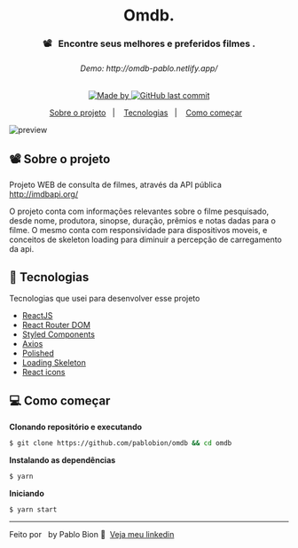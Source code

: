 <h1 align="center">Omdb.</h1>


<h3 align="center" justify="center">📽&nbsp;&nbsp;&nbsp;Encontre seus melhores e preferidos filmes .</h3>

<h6 align="center">Demo: http://omdb-pablo.netlify.app/</h6>

<p align="center">
  <a href="https://www.linkedin.com/in/pablobion/">
    <img alt="Made by" src="https://img.shields.io/badge/made%20by-Pablo%20Bion-%23FF9000">
  </a>

  <a href="https://github.com/pablobion/omdb/commits/master">
    <img alt="GitHub last commit" src="https://img.shields.io/github/last-commit/pablobion/omdb?color=%23FF9000">
  </a>
</p>

<p align="center">
  <a href="#-Sobre-o-projeto">Sobre o projeto</a>&nbsp;&nbsp;&nbsp;|&nbsp;&nbsp;&nbsp;
  <a href="#-Tecnologias">Tecnologias</a>&nbsp;&nbsp;&nbsp;|&nbsp;&nbsp;&nbsp;
  <a href="#-Como-começar">Como começar</a>&nbsp;&nbsp;&nbsp;
</p>


<img src="src/assets/preview.png" alt="preview">

## 📽 Sobre o projeto

Projeto WEB de consulta de filmes, através da API pública http://imdbapi.org/

O projeto conta com informações relevantes sobre o filme pesquisado, desde nome, produtora, sinopse, duração, prêmios e notas dadas para o filme.
O mesmo conta com responsividade para dispositivos moveis, e conceitos de skeleton loading para diminuir a percepção de carregamento da api.



## 🚀 Tecnologias

Tecnologias que usei para desenvolver esse projeto

- [ReactJS](https://reactjs.org/)
- [React Router DOM](https://reacttraining.com/react-router/)
- [Styled Components](https://styled-components.com/)
- [Axios](https://github.com/axios/axios)
- [Polished](https://github.com/styled-components/polished)
- [Loading Skeleton](https://www.npmjs.com/package/react-loading-skeleton)
- [React icons](https://react-icons.github.io/react-icons/)



## 💻 Como começar 


**Clonando repositório e executando**

```bash
$ git clone https://github.com/pablobion/omdb && cd omdb
```

**Instalando as dependências**

```bash
$ yarn
```

**Iniciando**

```bash
$ yarn start
```




---

Feito por &nbsp; by Pablo Bion 👋 &nbsp;[Veja meu linkedin](www.linkedin.com/in/pablobion)
